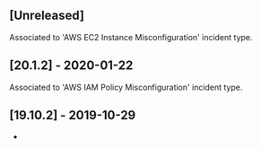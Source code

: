 ## [Unreleased]
Associated to 'AWS EC2 Instance Misconfiguration' incident type.


## [20.1.2] - 2020-01-22
Associated to 'AWS IAM Policy Misconfiguration' incident type.


## [19.10.2] - 2019-10-29
-
